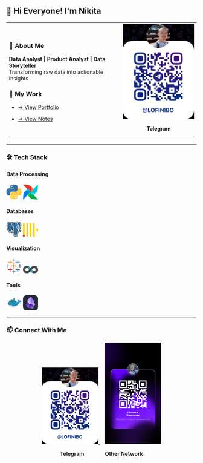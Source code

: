 ## 👋 Hi Everyone! I'm Nikita

<table>
  <tr>
    <td width="60%">

### 📌 About Me  
**Data Analyst | Product Analyst | Data Storyteller**  
Transforming raw data into actionable insights  

### 🚀 My Work  
- [→ View Portfolio ](https://nikitaboyarkin.github.io/Personal_Projects.github.io/)  
- [→ View Notes](https://nikitaboyarkin.github.io/digital_garden/)  

  </td>
    <td width="40%" align="center">

<img src="assets/telegrem_qr_code.JPG" width="200" alt="Telegram QR">  

**Telegram**

  </td>
  </tr>
</table>

---

### 🛠 Tech Stack

#### Data Processing
<p>
  <img src="assets/python-icon.svg" width="40" title="Python" alt="Python">
  <img src="assets/apache-airflow.svg" width="40" title="Airflow" alt="Airflow">
</p>

#### Databases
<p>
  <img src="assets/postgresql-icon.svg" width="40" title="PostgreSQL" alt="PostgreSQL">
  <img src="assets/clickhouse.svg" width="40" title="ClickHouse" alt="ClickHouse">
</p>

#### Visualization
<p>
  <img src="assets/tableau-icon.svg" width="40" title="Tableau" alt="Tableau">
  <img src="assets/apache-superset-icon.svg" width="40" title="Superset" alt="Superset">
</p>

#### Tools
<p>
  <img src="assets/Docker Logo.svg" width="40" title="Docker" alt="Docker">
  <img src="assets/Obsidian Dark.svg" width="40" title="Obsidian" alt="Obsidian">
</p>

---

### 📫 Connect With Me

<p align="center">
  <a href="https://t.me/your_telegram" target="_blank">
    <img src="assets/telegrem_qr_code.JPG" width="150" alt="Telegram">
  </a> &nbsp;&nbsp;
  <a href="https://your-other-network.com" target="_blank">
    <img src="assets/сетка.JPG" width="150" alt="Other Network">
  </a>
</p>
<p align="center">
  <b>Telegram</b> &nbsp;&nbsp;&nbsp;&nbsp;&nbsp;&nbsp;&nbsp;&nbsp;&nbsp;&nbsp;&nbsp;&nbsp; 
  <b>Other Network</b>
</p>